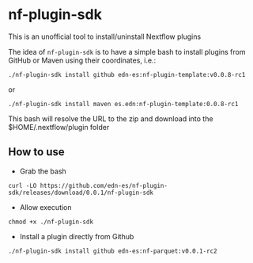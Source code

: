 # nf-plugin-sdk

This is an unofficial tool to install/uninstall Nextflow plugins

The idea of `nf-plugin-sdk` is to have a simple bash to install plugins from GitHub or
Maven using their coordinates, i.e.:

`./nf-plugin-sdk install github edn-es:nf-plugin-template:v0.0.8-rc1`

or

`./nf-plugin-sdk install maven es.edn:nf-plugin-template:0.0.8-rc1`

This bash will resolve the URL to the zip and download into the $HOME/.nextflow/plugin folder

## How to use

- Grab the bash

`curl -LO https://github.com/edn-es/nf-plugin-sdk/releases/download/0.0.1/nf-plugin-sdk`

- Allow execution

`chmod +x ./nf-plugin-sdk`

- Install a plugin directly from Github

`./nf-plugin-sdk install github edn-es:nf-parquet:v0.0.1-rc2`
